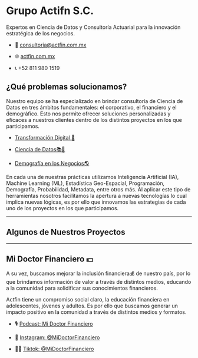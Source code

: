 # Grupo Actifn S.C.

Expertos en Ciencia de Datos y Consultoría Actuarial para la innovación estratégica de los negocios.

- 📧 consultoria@actfin.com.mx

- 🌐 [actfin.com.mx](actfin.com.mx)

- 📞 +52 811 980 1519

## ¿Qué problemas solucionamos?

Nuestro equipo se ha especializado en brindar consultoría de Ciencia de Datos en tres ámbitos fundamentales: el corporativo, el financiero y el demográfico. Esto nos permite ofrecer soluciones personalizadas y eficaces a nuestros clientes dentro de los distintos proyectos en los que participamos.

* [Transformación Digital 📲](https://www.youtube.com/watch?v=1Yo0rGFthIE&pp=ygUGYWN0Zmlu)

* [Ciencia de Datos📚🧮](https://www.youtube.com/watch?v=9ZFmPB1FVRs&pp=ygUGYWN0Zmlu)

* [Demografía en los Negocios🌎](https://www.youtube.com/watch?v=GA6XOpFTLf0&pp=ygUGYWN0Zmlu)

En cada una de nuestras prácticas utilizamos Inteligencia Artificial (IA), Machine Learning (ML), Estadística Geo-Espacial, Programación, Demografía, Probabilidad, Metadata, entre otros más. Al aplicar este tipo de herramientas nosotros facilitamos la apertura a nuevas tecnologías lo cual implica nuevas lógicas, es por ello que innovamos las estrategias de cada uno de los proyectos en los que participamos.

---

## Algunos de Nuestros Proyectos


---

## Mi Doctor Financiero 💵

A su vez, buscamos mejorar la inclusión financiera💰 de nuestro país, por lo que brindamos información de valor a través de distintos medios, educando a la comunidad para solidificar sus conocimientos financieros.

Actfin tiene un compromiso social claro, la educación financiera en adolescentes, jóvenes y adultos. Es por ello que buscamos generar un impacto positivo en la comunidad a través de distintos medios y formatos.

* 🎙️ [Podcast: Mi Doctor Financiero](https://www.youtube.com/channel/UCYj0rdEttoVjk23La0iiYyw)

* 📸 [Instagram: @MiDoctorFinanciero](https://instagram.com/midoctorfinanciero?igshid=YmMyMTA2M2Y=)

* 🕺🏻 [Tiktok: @MiDoctorFinanciero](https://www.tiktok.com/@midoctorfinanciero?_t=8V1dSJ5SGoP&_r=1)






